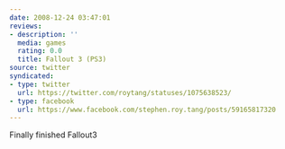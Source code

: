 ```yaml
---
date: 2008-12-24 03:47:01
reviews:
- description: ''
  media: games
  rating: 0.0
  title: Fallout 3 (PS3)
source: twitter
syndicated:
- type: twitter
  url: https://twitter.com/roytang/statuses/1075638523/
- type: facebook
  url: https://www.facebook.com/stephen.roy.tang/posts/59165817320
---
```


Finally finished Fallout3